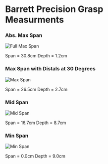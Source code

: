 # Barrett Precision Grasp Measurments


### Abs. Max Span
![Full Max Span](Images/)

Span = 30.8cm
Depth = 1.2cm


### Max Span with Distals at 30 Degrees
![Max Span](Images/)

Span = 26.5cm
Depth = 2.7cm


### Mid Span
![Mid Span](Images/)

Span = 16.7cm
Depth = 8.7cm


### Min Span
![Min Span](Images/)

Span = 0.0cm
Depth = 9.0cm
